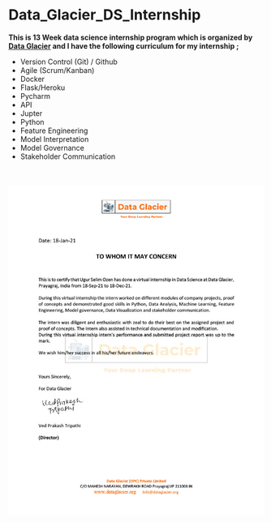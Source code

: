 # Data_Glacier_DS_Internship

**This is 13 Week data science internship program which is organized by [Data Glacier](https://www.linkedin.com/company/dataglacier/) and I have the following curriculum for my internship ;**

- Version Control (Git) / Github
- Agile (Scrum/Kanban)
- Docker
- Flask/Heroku
- Pycharm
- API
- Jupter
- Python
- Feature Engineering
- Model Interpretation
- Model Governance
- Stakeholder Communication


</br>
</br>
<img width="1200" heigth="800" alt="dashboard1" src="https://github.com/UGURSELIMOZEN/Data_Glacier_DS_Internship/blob/main/Ugur%20Selim%20Ozen_completion_letter.jpg">
